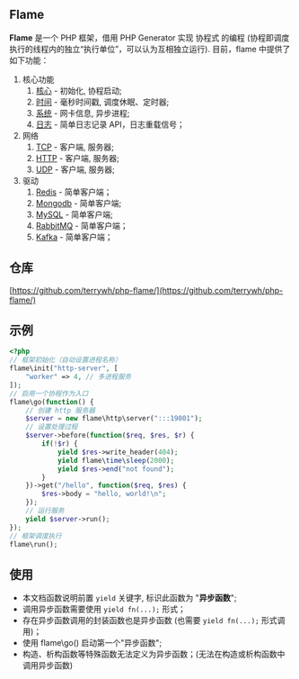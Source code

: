 ## Flame
**Flame** 是一个 PHP 框架，借用 PHP Generator 实现 协程式 的编程 (协程即调度执行的线程内的独立“执行单位”，可以认为互相独立运行). 目前，flame 中提供了如下功能：
1. 核心功能
	1. [核心](/php-flame/core) - 初始化, 协程启动;
	2. [时间](/php-flame/time) - 毫秒时间戳, 调度休眠、定时器;
	3. [系统](/php-flame/os) - 网卡信息, 异步进程;
	4. [日志](/php-flame/log) - 简单日志记录 API，日志重载信号；
2. 网络
	1. [TCP](/php-flame/tcp) - 客户端, 服务器;
	2. [HTTP](/php-flame/http) - 客户端, 服务器;
	5. [UDP](/php-flame/udp) - 客户端, 服务器;
3. 驱动
	1. [Redis](/php-flame/redis) - 简单客户端；
	2. [Mongodb](/php-flame/mongodb) - 简单客户端;
	3. [MySQL](/php-flame/mysql) - 简单客户端;
	4. [RabbitMQ](/php-flame/rabbitmq) - 简单客户端；
	5. [Kafka](/php-flame/kafka) - 简单客户端；

## 仓库
[https://github.com/terrywh/php-flame/](https://github.com/terrywh/php-flame/)

## 示例
``` PHP
<?php
// 框架初始化（自动设置进程名称）
flame\init("http-server", [
	"worker" => 4, // 多进程服务
]);
// 启用一个协程作为入口
flame\go(function() {
	// 创建 http 服务器
	$server = new flame\http\server(":::19001");
	// 设置处理过程
	$server->before(function($req, $res, $r) {
		if(!$r) {
			yield $res->write_header(404);
			yield flame\time\sleep(2000);
			yield $res->end("not found");
		}
	})->get("/hello", function($req, $res) {
		$res->body = "hello, world!\n";
	});
	// 运行服务
	yield $server->run();
});
// 框架调度执行
flame\run();
```

## 使用
* 本文档函数说明前置 `yield` 关键字, 标识此函数为 "**异步函数**";
* 调用异步函数需要使用 `yield fn(...);` 形式；
* 存在异步函数调用的封装函数也是异步函数 (也需要 `yield fn(...);` 形式调用)；
* 使用 flame\go() 启动第一个"异步函数";
* 构造、析构函数等特殊函数无法定义为异步函数；(无法在构造或析构函数中调用异步函数)
